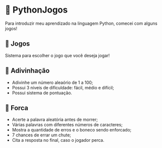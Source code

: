 # 🎠 PythonJogos 

Para introduzir meu aprendizado na linguagem Python, comecei com alguns jogos!

## 🎳 Jogos 

Sistema para escolher o jogo que você deseja jogar!

## 🔮 Adivinhação 

- Adivinhe um número aleaório de 1 a 100;
- Possui 3 níveis de dificuldade: fácil, médio e difícil;
- Possui sistema de pontuação.

## 🔫 Forca 

- Acerte a palavra aleatória antes de morrer;
- Várias palavras com diferentes números de caracteres;
- Mostra a quantidade de erros e o boneco sendo enforcado;
- 7 chances de errar um chute;
- Cita a resposta no final, caso o jogador perca.
